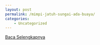 ```yaml
---
layout: post
permalink: /mimpi-jatuh-sungai-ada-buaya/
categories:
    - Uncategorized
---
```


[Baca Selengkapnya](/06)